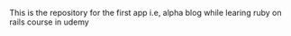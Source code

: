 This is the repository for the first app i.e, alpha blog while learing ruby on rails course in udemy